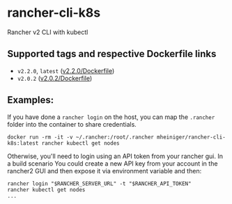 # rancher-cli-k8s
Rancher v2 CLI with kubectl

## Supported tags and respective Dockerfile links
* `v2.2.0`, `latest` ([v2.2.0/Dockerfile](https://github.com/mheiniger/rancher-cli-k8s/blob/cliv2.2.0/Dockerfile))
* `v2.0.2` ([v2.0.2/Dockerfile](https://github.com/mheiniger/rancher-cli-k8s/blob/v2.0.2/Dockerfile))


## Examples:

If you have done a `rancher login` on the host, you can map the `.rancher` folder into the container to share credentials.

`docker run -rm -it -v ~/.rancher:/root/.rancher mheiniger/rancher-cli-k8s:latest rancher kubectl get nodes`

Otherwise, you'll need to login using an API token from your rancher gui. In a build scenario You could create a new API key from your account in the rancher2 GUI and then expose it via environment variable and then:

```
rancher login "$RANCHER_SERVER_URL" -t "$RANCHER_API_TOKEN"
rancher kubectl get nodes
...
```

